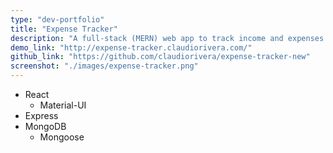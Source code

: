 ```yaml
---
type: "dev-portfolio"
title: "Expense Tracker"
description: "A full-stack (MERN) web app to track income and expenses."
demo_link: "http://expense-tracker.claudiorivera.com/"
github_link: "https://github.com/claudiorivera/expense-tracker-new"
screenshot: "./images/expense-tracker.png"
---
```


- React
  - Material-UI
- Express
- MongoDB
  - Mongoose
